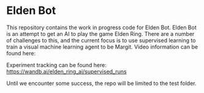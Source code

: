 # Elden Bot

This repository contains the work in progress code for Elden Bot. Elden Bot is an attempt to get an AI to play the game Elden Ring. There are a number of challenges to this, and the current focus is to use supervised learning to train a visual machine learning agent to be Margit. Video information can be found here: 

Experiment tracking can be found here: https://wandb.ai/elden_ring_ai/supervised_runs

Until we encounter some success, the repo will be limited to the test folder. 
